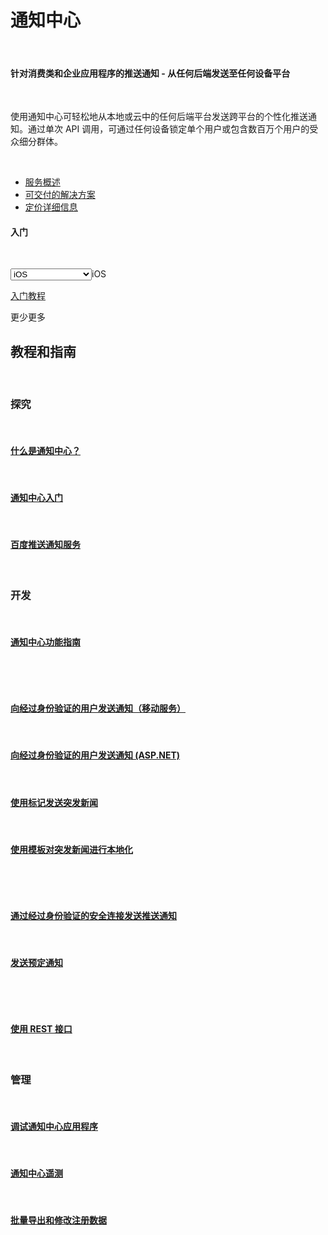 <properties linkid="dev-net-Notification-Hubs" urlDisplayName="Windows Azure Notification Hubs" pageTitle="Windows Azure 服务管理：通知中心" metaKeywords="Notification Hubs" description="" metaCanonical="" services="Notification Hubs" documentationCenter="Services" title="Push notifications for consumer and enterprise apps—from any backend to any device platform" authors="" solutions="" manager="" editor="" />

<div class="wa-content wa-content-10up">
<h1>通知中心</h1>
<p> </p>
<div class="wa-spacer wa-spacer-6down">
<h4>针对消费类和企业应用程序的推送通知 - 从任何后端发送至任何设备平台</h4>
<p> </p>
<p>使用通知中心可轻松地从本地或云中的任何后端平台发送跨平台的个性化推送通知。通过单次 API 调用，可通过任何设备锁定单个用户或包含数百万个用户的受众细分群体。</p>

<h4 style="display:none">快速链接</h4>
<p> </p>
<ul class="wa-linkList">
<li><a href="http://azure.microsoft.com/zh-cn/services/notification-hubs/" title="" class="wa-arrowLink-light">服务概述</a></li>
<li><a href="http://azure.microsoft.com/zh-cn/solutions/mobile/" title="" class="wa-arrowLink-light">可交付的解决方案</a></li>
<li><a href="http://azure.microsoft.com/zh-cn/pricing/details/notification-hubs/" title="" class="wa-arrowLink-light">定价详细信息</a></li>
</ul>
</div>
<div class="wa-spacer wa-spacer-asideLight wa-spacer-4down">
<h4>入门</h4>
<p> </p>
<div class="wa-dropdown-container wa-dropdown-medium"><select name="dropdown-cta" class="wa-dropdown" data-control="dropdown dropdown-linker" data-linker="cta">                             <option value="/zh-cn/documentation/articles/notification-hubs-ios-get-started/">iOS</option>                             <option value="/zh-cn/documentation/articles/notification-hubs-android-get-started/">Android</option>                             <option value="/zh-cn/documentation/articles/notification-hubs-windows-store-dotnet-get-started/">Windows 通用</option>                             <option value="/zh-cn/documentation/articles/notification-hubs-windows-phone-get-started/">Windows Phone 8</option>                             <option value="/zh-cn/documentation/articles/notification-hubs-kindle-get-started/">Kindle Fire</option>                             <option value="/zh-cn/documentation/articles/partner-xamarin-notification-hubs-ios-get-started/">Xamarin iOS</option>                             <option value="/zh-cn/documentation/articles/partner-xamarin-notification-hubs-android-get-started/">Xamarin Android</option>                             <option value="/zh-cn/documentation/articles/notification-hubs-chrome-get-started/">Chrome</option>                             <option value="/zh-cn/documentation/articles/notification-hubs-safari-get-started/">Safari</option>                         </select><span class="wa-dropdown-value">iOS</span></div>
<p><a href="http://azure.microsoft.com/zh-cn/documentation/articles/notification-hubs-ios-get-started/" title="" class="wa-button wa-button-primary" data-linker="cta">入门教程</a></p>
</div>
</div>
<div class="section s2 tutorials">
<div class="paragraph-toggle"><span class="less selected">更少</span><span class="more">更多</span></div>
<h2>教程和指南</h2>
<p> </p>
<div class="horz-rule"></div>
<div class="selector-wrap">
<div class="article-group active">
<h3 class="light-font">探究</h3>
<p> </p>
<h4><a href="http://msdn.microsoft.com/zh-cn/library/jj927170.aspx" title="">什么是通知中心？</a></h4>
<p> </p>
<h4><a href="http://www.windowsazure.cn/zh-cn/documentation/articles/notification-hubs-windows-store-dotnet-get-started/" title="">通知中心入门</a></h4>
<p> </p>
<h4><a href="/zh-cn/documentation/articles/notification-hubs-baidu-get-started/" title="">百度推送通知服务</a></h4>
<p> </p>
<h3 class="light-font">开发</h3>
<p> </p>
<h4><a href="http://msdn.microsoft.com/zh-cn/library/jj891130.aspx" title="">通知中心功能指南</a></h4>
<p> </p>

<h4 style="display:none"><a href="/zh-cn/documentation/articles/notification-hubs-java-backend-how-to/" title="">从 Java 或 PHP 后端使用通知中心</a></h4>
<p> </p>
<h4><a href="/zh-cn/documentation/articles/mobile-services-dotnet-backend-windows-store-dotnet-push-notifications-app-users/" title="">向经过身份验证的用户发送通知（移动服务）</a></h4>
<p> </p>
<h4><a href="/zh-cn/documentation/articles/notification-hubs-aspnet-backend-windows-dotnet-notify-users/" title="">向经过身份验证的用户发送通知 (ASP.NET)</a></h4>
<p> </p>
<h4><a href="/zh-cn/documentation/articles/notification-hubs-windows-store-dotnet-send-breaking-news/" title="">使用标记发送突发新闻</a></h4>
<p> </p>
<h4><a href="/zh-cn/documentation/articles/notification-hubs-windows-store-dotnet-send-localized-breaking-news/" title="">使用模板对突发新闻进行本地化</a></h4>
<p> </p>

<h4 style="display:none"><a href="/zh-cn/documentation/articles/notification-hubs-aspnet-cross-platform-notify-users/" title="">使用模板向经过身份验证的用户发送跨平台通知</a></h4>
<p> </p>
<h4><a href="/zh-cn/documentation/articles/notification-hubs-aspnet-backend-windows-dotnet-secure-push/" title="">通过经过身份验证的安全连接发送推送通知</a></h4>
<p> </p>
<h4><a href="http://msdn.microsoft.com/zh-cn/library/azure/dn790626.aspx" title="">发送预定通知</a></h4>
<p> </p>

<h4 style="display:none"><a href="/zh-cn/documentation/videos/mobile-push-notifications-to-any-client-with-notification-hubs/" target="_blank" title="">//BUILD 2014 谈话：将推送通知传递到数以百万计的设备</a></h4>
<p> </p>
<h4><a href="http://msdn.microsoft.com/zh-cn/library/azure/dn530746.aspx" title="">使用 REST 接口</a></h4>
<p> </p>
<h3 class="light-font">管理</h3>
<p> </p>
<h4><a href="http://msdn.microsoft.com/zh-cn/library/dn530751.aspx" title="">调试通知中心应用程序</a></h4>
<p> </p>
<h4><a href="http://msdn.microsoft.com/zh-cn/library/dn458821.aspx" title="">通知中心遥测</a></h4>
<p> </p>
<h4><a href="http://msdn.microsoft.com/zh-cn/library/azure/dn790624.aspx" title="">批量导出和修改注册数据</a></h4>
<p> </p>
</div>
</div>
</div>
</div>
